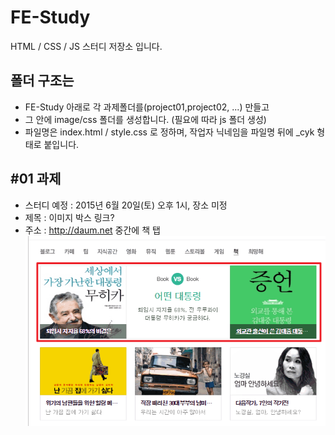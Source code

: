 # FE-Study
HTML / CSS / JS 스터디 저장소 입니다.
## 폴더 구조는
- FE-Study 아래로 각 과제폴더를(project01,project02, ...) 만들고
- 그 안에 image/css 폴더를 생성합니다. (필요에 따라 js 폴더 생성)
- 파일명은 index.html / style.css 로 정하며, 작업자 닉네임을 파일명 뒤에 _cyk 형태로 붙입니다.

## #01 과제
- 스터디 예정 : 2015년 6월 20일(토) 오후 1시, 장소 미정
- 제목 : 이미지 박스 링크?
- 주소 : http://daum.net 중간에 책 탭
![이미지](project01/images/project01.gif)
